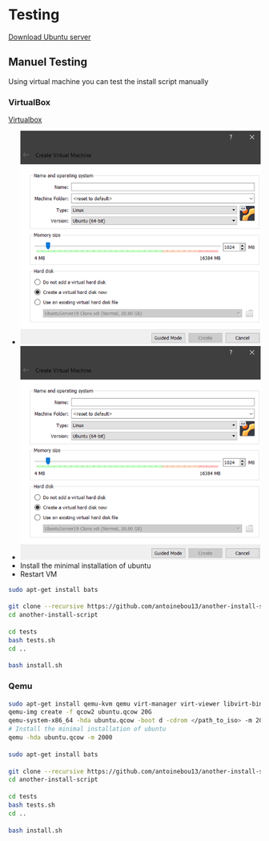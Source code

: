 # Testing

[Download Ubuntu server](https://ubuntu.com/download/server)

## Manuel Testing

Using virtual machine you can test the install script manually

### VirtualBox

[Virtualbox](https://www.virtualbox.org/wiki/Downloads)

- ![Create virtualbox vm](images/virtualbox_create_vm.png)
- ![Add iso to vm](images/virtualbox_create_vm.png)
- Install the minimal installation of ubuntu
- Restart VM

```bash
sudo apt-get install bats

git clone --recursive https://github.com/antoinebou13/another-install-script.git
cd another-install-script

cd tests
bash tests.sh
cd ..

bash install.sh
```

### Qemu


```bash
sudo apt-get install qemu-kvm qemu virt-manager virt-viewer libvirt-bin
qemu-img create -f qcow2 ubuntu.qcow 20G
qemu-system-x86_64 -hda ubuntu.qcow -boot d -cdrom </path_to_iso> -m 2000
# Install the minimal installation of ubuntu
qemu -hda ubuntu.qcow -m 2000

sudo apt-get install bats

git clone --recursive https://github.com/antoinebou13/another-install-script.git
cd another-install-script

cd tests
bash tests.sh
cd ..

bash install.sh
```
